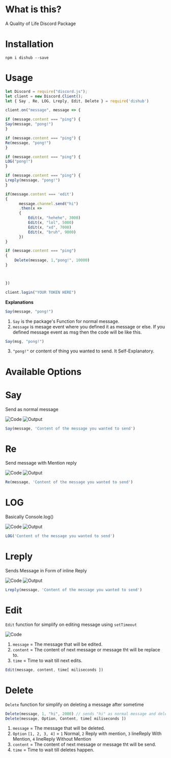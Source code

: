 # What is this?

A Quality of Life Discord Package

# Installation

`npm i dishub --save`

# Usage

```js
let Discord = require("discord.js");
let client = new Discord.Client();
let { Say , Re, LOG, Lreply, Edit, Delete } = require('dishub')

client.on("message", message => {

if (message.content === "ping") {
Say(message, "pong!")
}

if (message.content === "ping") {
Re(message, "pong!")
}

if (message.content === "ping") {
LOG("pong!")
}

if (message.content === "ping") {
Lreply(message, "pong!")
}

if(message.content === 'edit')
{
      message.channel.send("hi")
      .then(x => 
      {
          Edit(x, "hehehe", 3000)
          Edit(x, "lol", 5000)
          Edit(x, "xd", 7000)
          Edit(x, "bruh", 9000)
      })
}

if (message.content === "ping") 
{
	Delete(message, 1,"pong!", 10000)
}



})

client.login("YOUR TOKEN HERE")
```

**Explanations**
```js
Say(message, "pong!")
```
1. `Say` is the package's Function for normal message.
2. `message` is mesage event where you defined it as message or else. If you defined message event as msg then the code will be like this.
```js
Say(msg, "pong!")
```
3. `"pong!"` or content of thing you wanted to send. It Self-Explanatory.
# Available Options
# Say
Send as normal message

![Code](https://cdn.discordapp.com/attachments/860798919311360030/860799177306931200/unknown.png)
![Output](https://cdn.discordapp.com/attachments/860798919311360030/860799307871813642/unknown.png)
```js
Say(message, 'Content of the message you wanted to send')
```
# Re
Send message with Mention reply

![Code](https://cdn.discordapp.com/attachments/860798919311360030/860799441501421588/unknown.png)
![Output](https://cdn.discordapp.com/attachments/860798919311360030/860799815104069642/unknown.png)
```js
Re(message, 'Content of the message you wanted to send')
```
# LOG
Basically Console.log()

![Code](https://cdn.discordapp.com/attachments/860798919311360030/860800271247605790/unknown.png)
![Output](https://cdn.discordapp.com/attachments/860798919311360030/860800158634344448/unknown.png)
```js
LOG('Content of the message you wanted to send')
```

# Lreply
Sends Message in Form of inline Reply

![Code](https://cdn.discordapp.com/attachments/860798919311360030/860800434389123102/unknown.png)
![Output](https://cdn.discordapp.com/attachments/860798919311360030/860800506179354634/unknown.png)
```js
Lreply(message, 'Content of the message you wanted to send')
```

# Edit
`Edit` function for simplify on editing message using `setTimeout`

![Code](https://cdn.discordapp.com/attachments/828007782221479946/863120884416118834/unknown.png)

1. `message` = The message that will be edited.
2. `content` = The content of next message or message tht will be replace to.
3. `time` = Time to wait till next edits.

```js
Edit(message, content, time[ miliseconds ])
```
# Delete
`Delete` function for simplify on deleting a message after sometime

```js
Delete(message, 1, "hi", 2000) // sends "hi" as normal message and delete after 2 sec
Delete(message, Option, Content, time[ miliseconds ])
```
1. `message` = The message that will be deleted.
2. `Option` `[1, 2, 3, 4]` = `1` Normal, `2` Reply with mention, `3` lineReply With Mention, `4` lineReply Without Mention
2. `content` = The content of next message or message tht will be send.
3. `time` = Time to wait till deletes happen.


